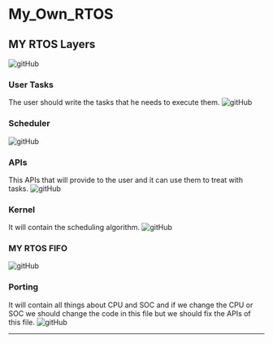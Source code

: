 # My_Own_RTOS

## MY RTOS Layers
![gitHub]()

### User Tasks
The user should write the tasks that he needs to execute them.
![gitHub]()

### Scheduler
![gitHub]()

### APIs
This APIs that will provide to the user and it can use them to treat with tasks.
![gitHub]()

### Kernel
It will contain the scheduling algorithm.
![gitHub]()

### MY RTOS FIFO
![gitHub]()

### Porting
It will contain all things about CPU and SOC and if we change the CPU or SOC 
we should change the code in this file but we should fix the APIs of this file.
![gitHub]()

___



